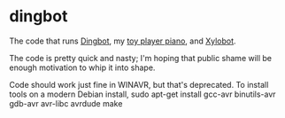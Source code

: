 # dingbot
The code that runs [Dingbot](http://shamlian.net/projects/bellchoir/), my [toy player piano](http://shamlian.net/projects/toypiano/), and [Xylobot](http://shamlian.net/projects/xylo/).

The code is pretty quick and nasty; I'm hoping that public shame will be enough motivation to whip it into shape.

Code should work just fine in WINAVR, but that's deprecated. To install tools on a modern Debian install,
sudo apt-get install gcc-avr binutils-avr gdb-avr avr-libc avrdude
make
